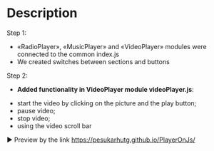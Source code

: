 # Description

Step 1:
* «RadioPlayer», «MusicPlayer» and «VideoPlayer» modules were connected to the common index.js
* We created switches between sections and buttons

Step 2:
* **Added functionality in VideoPlayer module videoPlayer.js**: 
- start the video by clicking on the picture and the play button;
- pause video;
- stop video;
- using the video scroll bar

► Preview by the link https://pesukarhutg.github.io/PlayerOnJs/
